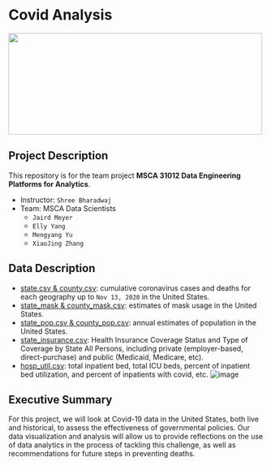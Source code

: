 # Covid Analysis

<img src='https://socialdigital.iadb.org/sites/default/files/2021-02/SPH_Newsletters_Blogs_NOV_GS-POST-copia-3.png' width='500' height='200'>

## Project Description
This repository is for the team project **MSCA 31012 Data Engineering Platforms for Analytics**.
* Instructor: `Shree Bharadwaj`
* Team: MSCA Data Scientists 
  * `Jaird Meyer`
  * `Elly Yang`
  * `Mengyang Yu`
  * `XiaoJing Zhang`

## Data Description
* [state.csv & county.csv](https://github.com/nytimes/covid-19-data/blob/master/live/us-counties.csv): cumulative coronavirus cases and deaths for each geography up to `Nov 13, 2020` in the United States. 
* [state_mask & county_mask.csv](https://github.com/nytimes/covid-19-data/blob/master/mask-use/mask-use-by-county.csv): estimates of mask usage in the United States.  
* [state_pop.csv & county_pop.csv](https://www.census.gov/data/tables/time-series/demo/popest/2010s-counties-total.html): annual estimates of population in the United States.
* [state_insurance.csv](https://www.census.gov/data/tables/time-series/demo/income-poverty/cps-hi/hi-01.html): Health Insurance Coverage Status and Type of Coverage by State All Persons, including private (employer-based, direct-purchase) and public (Medicaid, Medicare, etc).  
* [hosp_util.csv](https://www.census.gov/data/tables/time-series/demo/popest/2010s-counties-total.html): total inpatient bed, total ICU beds, percent of inpatient bed utilization, and percent of inpatients with covid, etc. 
![image](https://user-images.githubusercontent.com/49420323/128660642-9e11f37c-6a4f-4ced-966c-4678c7b303dd.png)

## Executive Summary
For this project, we will look at Covid-19 data in the United States, both live and historical, to assess the effectiveness of governmental policies. Our data visualization and analysis will allow us to provide reflections on the use of data analytics in the process of tackling this challenge, as well as recommendations for future steps in preventing deaths.
